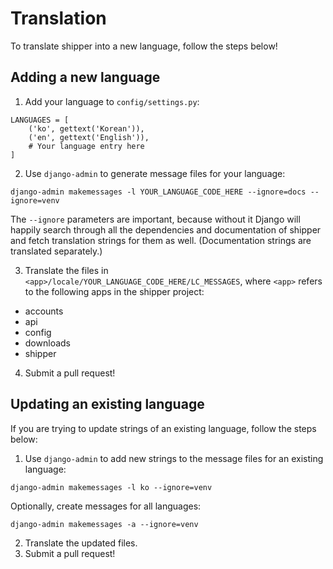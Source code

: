 # Translation

To translate shipper into a new language, follow the steps below!

## Adding a new language

1. Add your language to `config/settings.py`:

```
LANGUAGES = [
    ('ko', gettext('Korean')),
    ('en', gettext('English')),
    # Your language entry here
]
```

2. Use `django-admin` to generate message files for your language:

```
django-admin makemessages -l YOUR_LANGUAGE_CODE_HERE --ignore=docs --ignore=venv
```

The `--ignore` parameters are important, because without it Django will happily search through all the dependencies and documentation of shipper and fetch translation strings for them as well. (Documentation strings are translated separately.)

3. Translate the files in `<app>/locale/YOUR_LANGUAGE_CODE_HERE/LC_MESSAGES`, where `<app>` refers to the following apps in the shipper project:

- accounts
- api
- config
- downloads
- shipper

4. Submit a pull request!

## Updating an existing language

If you are trying to update strings of an existing language, follow the steps below:

1. Use `django-admin` to add new strings to the message files for an existing language:

```
django-admin makemessages -l ko --ignore=venv
```

Optionally, create messages for all languages:

```
django-admin makemessages -a --ignore=venv
```

2. Translate the updated files.
3. Submit a pull request!


